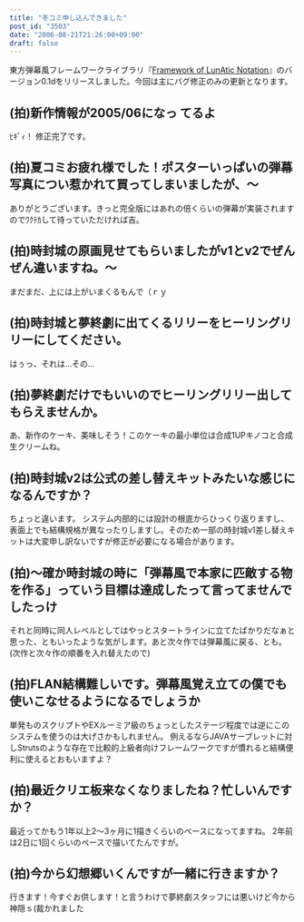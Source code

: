 ```yaml
---
title: "冬コミ申し込んできました"
post_id: "3503"
date: "2006-08-21T21:26:00+09:00"
draft: false
---
```



東方弾幕風フレームワークライブラリ『[Framework of LunAtic Notation](/tag/flan)』のバージョン0.1dをリリースしました。今回は主にバグ修正のみの更新となります。
## (拍)新作情報が2005/06になっ てるよ
ﾋｷﾞｨ！ 修正完了です。
## (拍)夏コミお疲れ様でした！ポスターいっぱいの弾幕写真につい惹かれて買ってしまいましたが、～
ありがとうございます。きっと完全版にはあれの倍くらいの弾幕が実装されますのでﾜｸﾃｶして待っていただければ吉。
## (拍)時封城の原画見せてもらいましたがv1とv2でぜんぜん違いますね。～
まだまだ、上には上がいまくるもんで（ｒｙ
## (拍)時封城と夢終劇に出てくるリリーをヒーリングリリーにしてください。
はぅっ、それは…その…
## (拍)夢終劇だけでもいいのでヒーリングリリー出してもらえませんか。
あ、新作のケーキ、美味しそう！このケーキの最小単位は合成1UPキノコと合成生クリームね。
## (拍)時封城v2は公式の差し替えキットみたいな感じになるんですか？
ちょっと違います。 システム内部的には設計の根底からひっくり返りますし、表面上でも結構規格が異なったりしますし。そのため一部の時封城v1差し替えキットは大変申し訳ないですが修正が必要になる場合があります。
## (拍)～確か時封城の時に「弾幕風で本家に匹敵する物を作る」っていう目標は達成したって言ってませんでしたっけ
それと同時に同人レベルとしてはやっとスタートラインに立てたばかりだなぁと思った、ともいったような気がします。あと次々作では弾幕風に戻る、とも。(次作と次々作の順番を入れ替えたので)
## (拍)FLAN結構難しいです。弾幕風覚え立ての僕でも使いこなせるようになるでしょうか
単発ものスクリプトやEXルーミア級のちょっとしたステージ程度では逆にこのシステムを使うのは大げさかもしれません。 例えるならJAVAサーブレットに対しStrutsのような存在で比較的上級者向けフレームワークですが慣れると結構便利に使えるとおもいますよ？
## (拍)最近クリエ板来なくなりましたね？忙しいんですか？
最近ってかもう1年以上2～3ヶ月に1描きくらいのペースになってますね。 2年前は2日に1回くらいのペースで描いてたんですが。
## (拍)今から幻想郷いくんですが一緒に行きますか？
行きます！今すぐお供します！と言うわけで夢終劇スタッフには悪いけど今から神隠ｓ(裁かれました
